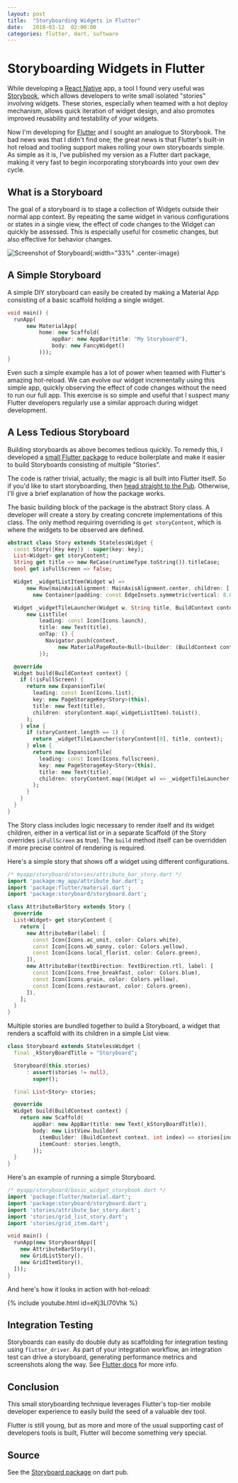 ```yaml
---
layout: post
title:  "Storyboarding Widgets in Flutter"
date:   2018-03-12  02:00:00
categories: flutter, dart, software 
---
```


# Storyboarding Widgets in Flutter

While developing a [React Native](https://facebook.github.io/react-native/) app, a tool I found very useful was [Storybook](https://storybook.js.org/), which allows developers to write small isolated "stories" involving widgets.  These stories, especially when teamed with a hot deploy mechanism, allows quick iteration of widget design, and also promotes improved reusability and testability of your widgets.

Now I'm developing for [Flutter](https://flutter.io) and I sought an analogue to Storybook.  The bad news was that I didn't find one; the great news is that Flutter's built-in hot reload and tooling support makes rolling your own storyboards simple.  As simple as it is, I've published my version as a Flutter dart package, making it very fast to begin incorporating storyboards into your own dev cycle.

      
## What is a Storyboard

The goal of a storyboard is to stage a collection of Widgets outside their normal app context.  By repeating the same widget in various configurations or states in a single view, the effect of code changes to the Widget can quickly be assessed. This is especially useful for cosmetic changes, but also effective for behavior changes.


![Screenshot of Storyboard](/assets/storyboarding-widgets-in-flutter-assets/Screenshot_storyboard.png){:width="33%" .center-image}

## A Simple Storyboard

A simple DIY storyboard can easily be created by making a Material App consisting of a basic scaffold holding a single widget.  

```dart
void main() {
  runApp(
      new MaterialApp(
          home: new Scaffold(
              appBar: new AppBar(title: "My Storyboard"),
              body: new FancyWidget()
          )));
}
```

Even such a simple example has a lot of power when teamed with Flutter's amazing hot-reload.  We can evolve our widget incrementally using this simple app, quickly observing the effect of code changes without the need to run our full app. This exercise is so simple and useful that I suspect many Flutter developers regularly use a similar approach during widget development.

## A Less Tedious Storyboard

Building storyboards as above becomes tedious quickly.  To remedy this, I developed a [small Flutter package](https://pub.dartlang.org/packages/storyboard) to reduce boilerplate and make it easier to build Storyboards consisting of multiple "Stories".

The code is rather trivial, actually; the magic is all built into Flutter itself. So if you'd like to start storyboarding, then [head straight to the Pub](https://pub.dartlang.org/packages/storyboard). Otherwise, I'll give a brief explanation of how the package works.

The basic building block of the package is the abstract Story class.  A developer will create a story by creating concrete implementations of this class.  The only method requiring overriding is ```get storyContent```, which is where the widgets to be observed are defined. 

```dart
abstract class Story extends StatelessWidget {
  const Story({Key key}) : super(key: key);
  List<Widget> get storyContent;
  String get title => new ReCase(runtimeType.toString()).titleCase;
  bool get isFullScreen => false;

  Widget _widgetListItem(Widget w) =>
      new Row(mainAxisAlignment: MainAxisAlignment.center, children: [
        new Container(padding: const EdgeInsets.symmetric(vertical: 8.0), child: w)]);

  Widget _widgetTileLauncher(Widget w, String title, BuildContext context) =>
      new ListTile(
          leading: const Icon(Icons.launch),
          title: new Text(title),
          onTap: () {
            Navigator.push(context,
                new MaterialPageRoute<Null>(builder: (BuildContext context) { return w; }));
          });

  @override
  Widget build(BuildContext context) {
    if (!isFullScreen) {
      return new ExpansionTile(
        leading: const Icon(Icons.list),
        key: new PageStorageKey<Story>(this),
        title: new Text(title),
        children: storyContent.map(_widgetListItem).toList(),
      );
    } else {
      if (storyContent.length == 1) {
        return _widgetTileLauncher(storyContent[0], title, context);
      } else {
        return new ExpansionTile(
          leading: const Icon(Icons.fullscreen),
          key: new PageStorageKey<Story>(this),
          title: new Text(title),
          children: storyContent.map((Widget w) => _widgetTileLauncher(w, title, context)).toList(),
        );
      }
    }
  }
}
```

The Story class includes logic necessary to render itself and its widget children, either in a vertical list or in a separate Scaffold (if the Story overrides ```isFullScreen``` as true).  The ```build``` method itself can be overridden if more precise control of rendering is required.

Here's a simple story that shows off a widget using different configurations.

```dart
/* myapp/storyboard/stories/attribute_bar_story.dart */
import 'package:my_app/attribute_bar.dart';
import 'package:flutter/material.dart';
import 'package:storyboard/storyboard.dart';

class AttributeBarStory extends Story {
  @override
  List<Widget> get storyContent {
    return [
      new AttributeBar(label: [
        const Icon(Icons.ac_unit, color: Colors.white),
        const Icon(Icons.wb_sunny, color: Colors.yellow),
        const Icon(Icons.local_florist, color: Colors.green),
      ]),
      new AttributeBar(textDirection: TextDirection.rtl, label: [
        const Icon(Icons.free_breakfast, color: Colors.blue),
        const Icon(Icons.grain, color: Colors.yellow),
        const Icon(Icons.restaurant, color: Colors.green),
      ]),
    ];
  }
}
```

Multiple stories are bundled together to build a Storyboard, a widget that renders a scaffold with its children in a simple List view.  
```dart
class Storyboard extends StatelessWidget {
  final _kStoryBoardTitle = "Storyboard";

  Storyboard(this.stories)
      : assert(stories != null),
        super();

  final List<Story> stories;

  @override
  Widget build(BuildContext context) {
    return new Scaffold(
        appBar: new AppBar(title: new Text(_kStoryBoardTitle)),
        body: new ListView.builder(
          itemBuilder: (BuildContext context, int index) => stories[index],
          itemCount: stories.length,
        ));
  }
}
```



Here's an example of running a simple Storyboard.
```dart
/* myapp/storyboard/basic_widget_storybook.dart */
import 'package:flutter/material.dart';
import 'package:storyboard/storyboard.dart';
import 'stories/attribute_bar_story.dart';
import 'stories/grid_list_story.dart';
import 'stories/grid_item.dart';

void main() {
  runApp(new StoryboardApp([
    new AttributeBarStory(),
    new GridListStory(),
    new GridItemStory(),
  ]));
}
```

And here's how it looks in action with hot-reload:

{% include youtube.html id=eKj3LI70Vhk %}


## Integration Testing

Storyboards can easily do double duty as scaffolding for integration testing using ```flutter_driver```.  As part of your integration workflow, an integration test can drive a storyboard, generating performance metrics and screenshots along the way.
See [Flutter docs](https://flutter.io/testing/#integration-testing) for more info.


## Conclusion
This small storyboarding technique leverages Flutter's top-tier mobile developer experience to easily build the seed of a valuable dev tool.

Flutter is still young, but as more and more of the usual supporting cast of developers tools is built, Flutter will become something very special.  

## Source

See the [Storyboard package](https://pub.dartlang.org/packages/storyboard) on dart pub.




